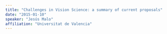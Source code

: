 ```yaml
---
title: "Challenges in Vision Science: a summary of current proposals"
date: "2015-01-10"
speaker: "Jesús Malo"
affiliation: "Universitat de Valencia"
---
```

